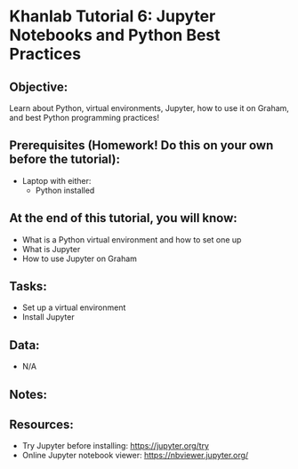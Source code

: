 # Khanlab Tutorial 6: Jupyter Notebooks and Python Best Practices

## Objective:
Learn about Python, virtual environments, Jupyter, how to use it on Graham, and best Python programming practices!

## Prerequisites (Homework! Do this on your own before the tutorial):
* Laptop with either:
    * Python installed 

## At the end of this tutorial, you will know:
* What is a Python virtual environment and how to set one up
* What is Jupyter
* How to use Jupyter on Graham

## Tasks:
* Set up a virtual environment
* Install Jupyter

## Data:
* N/A

## Notes:

## Resources:
* Try Jupyter before installing: https://jupyter.org/try
* Online Jupyter notebook viewer: https://nbviewer.jupyter.org/
